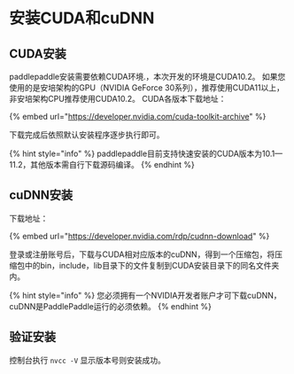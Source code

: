 # 安装CUDA和cuDNN

## CUDA安装

paddlepaddle安装需要依赖CUDA环境.，本次开发的环境是CUDA10.2。 如果您使用的是安培架构的GPU（NVIDIA GeForce 30系列），推荐使用CUDA11以上，非安培架构CPU推荐使用CUDA10.2。 CUDA各版本下载地址：

{% embed url="https://developer.nvidia.com/cuda-toolkit-archive" %}

下载完成后依照默认安装程序逐步执行即可。

{% hint style="info" %}
paddlepaddle目前支持快速安装的CUDA版本为10.1—11.2，其他版本需自行下载源码编译。
{% endhint %}

## cuDNN安装

下载地址：

{% embed url="https://developer.nvidia.com/rdp/cudnn-download" %}

登录或注册账号后，下载与CUDA相对应版本的cuDNN，得到⼀个压缩包，将压缩包中的bin，include，lib目录下的文件复制到CUDA安装目录下的同名文件夹内。

{% hint style="info" %}
您必须拥有一个NVIDIA开发者账户才可下载cuDNN，cuDNN是PaddlePaddle运行的必须依赖。
{% endhint %}

## 验证安装

控制台执行 `nvcc -V` 显示版本号则安装成功。
